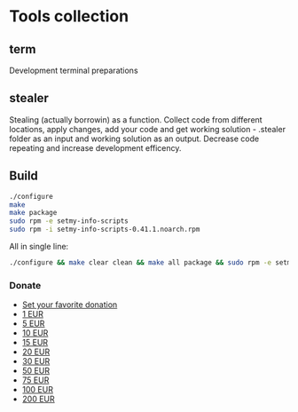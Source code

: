# Tools collection

## term
Development terminal preparations

## stealer
Stealing (actually borrowin) as a function. Collect code from different locations, apply changes, add your code and get working solution - .stealer folder as an input and working solution as an output.
Decrease code repeating and increase development efficency.

## Build

```sh
./configure
make
make package
sudo rpm -e setmy-info-scripts
sudo rpm -i setmy-info-scripts-0.41.1.noarch.rpm
```

All in single line:

```sh
./configure && make clear clean && make all package && sudo rpm -e setmy-info-scripts && sudo rpm -i setmy-info-scripts-0.41.1.noarch.rpm
```

### Donate

* [Set your favorite donation](https://www.paypal.me/imretabur "Donate any amount")
* [1 EUR](https://www.paypal.me/imretabur/1 "Donate 1 EUR")
* [5 EUR](https://www.paypal.me/imretabur/5 "Donate 5 EUR")
* [10 EUR](https://www.paypal.me/imretabur/10 "Donate 10 EUR")
* [15 EUR](https://www.paypal.me/imretabur/15 "Donate 15 EUR")
* [20 EUR](https://www.paypal.me/imretabur/20 "Donate 20 EUR")
* [30 EUR](https://www.paypal.me/imretabur/30 "Donate 30 EUR")
* [50 EUR](https://www.paypal.me/imretabur/50 "Donate 50 EUR")
* [75 EUR](https://www.paypal.me/imretabur/75 "Donate 75 EUR")
* [100 EUR](https://www.paypal.me/imretabur/100 "Donate 100 EUR")
* [200 EUR](https://www.paypal.me/imretabur/200 "Donate 200 EUR")
